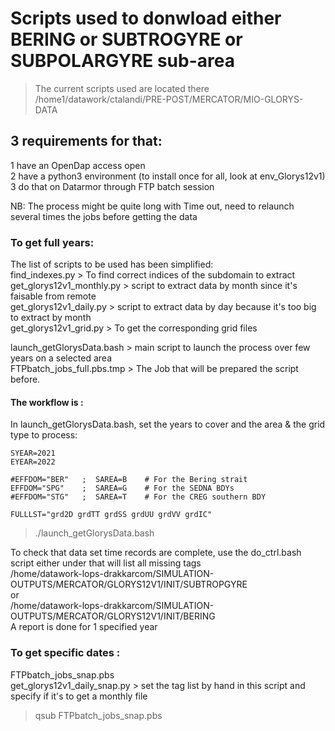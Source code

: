 # Scripts used to donwload either BERING or SUBTROGYRE or SUBPOLARGYRE sub-area<br>
>
> The current scripts used are located there /home1/datawork/ctalandi/PRE-POST/MERCATOR/MIO-GLORYS-DATA<br>

## 3 requirements for that: <br>
1 have an OpenDap access open <br>
2 have a python3 environment (to install once for all, look at env_Glorys12v1)<br>
3 do that on Datarmor through FTP batch session <br>

NB: The process might be quite long with Time out, need to relaunch several times the jobs before getting the data<br>

### To get full years: <br>
The list of scripts to be used has been simplified:  <br>
find_indexes.py   > To find correct indices of the subdomain to extract <br>
get_glorys12v1_monthly.py > script to extract data by month since it's faisable from remote <br>
get_glorys12v1_daily.py > script to extract data by day because it's too big to extract by month <br>
get_glorys12v1_grid.py > To get the corresponding grid files <br>

launch_getGlorysData.bash > main script to launch the process over few years on a selected area <br>
FTPbatch_jobs_full.pbs.tmp > The Job that will be prepared the script before. <br>

#### The workflow is : <br>
In launch_getGlorysData.bash, set the years to cover and the area & the grid type to process: <br>
```
SYEAR=2021
EYEAR=2022

#EFFDOM="BER"   ;  SAREA=B    # For the Bering strait
EFFDOM="SPG"    ;  SAREA=G    # For the SEDNA BDYs
#EFFDOM="STG"   ;  SAREA=T    # For the CREG southern BDY

FULLLST="grd2D grdTT grdSS grdUU grdVV grdIC"
```
> ./launch_getGlorysData.bash <br>

To check that data set time records are complete, use the do_ctrl.bash script either under that will list all missing tags <br>
/home/datawork-lops-drakkarcom/SIMULATION-OUTPUTS/MERCATOR/GLORYS12V1/INIT/SUBTROPGYRE <br>
or <br>
/home/datawork-lops-drakkarcom/SIMULATION-OUTPUTS/MERCATOR/GLORYS12V1/INIT/BERING <br>
A report is done for 1 specified year <br>

### To get specific dates : <br>
FTPbatch_jobs_snap.pbs <br>
get_glorys12v1_daily_snap.py > set the tag list by hand in this script and specify if it's to get a monthly file <br>
> qsub FTPbatch_jobs_snap.pbs
